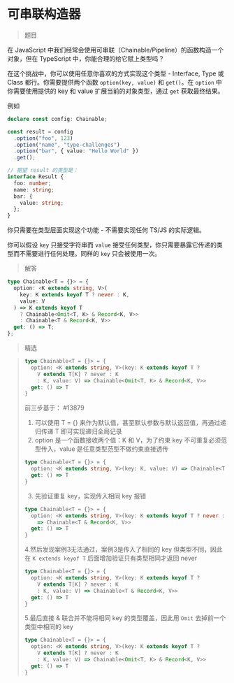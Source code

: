 # 可串联构造器

<BtnGroup 
  issue="https://tsch.js.org/12/solutions"
  answer="https://github.com/type-challenges/type-challenges/issues/31920"
/>

> 题目

在 JavaScript 中我们经常会使用可串联（Chainable/Pipeline）的函数构造一个对象，但在 TypeScript 中，你能合理的给它赋上类型吗？

在这个挑战中，你可以使用任意你喜欢的方式实现这个类型 - Interface, Type 或 Class 都行。你需要提供两个函数 `option(key, value)` 和 `get()`。在 `option` 中你需要使用提供的 key 和 value 扩展当前的对象类型，通过 `get` 获取最终结果。

例如

```ts
declare const config: Chainable;

const result = config
  .option("foo", 123)
  .option("name", "type-challenges")
  .option("bar", { value: "Hello World" })
  .get();

// 期望 result 的类型是：
interface Result {
  foo: number;
  name: string;
  bar: {
    value: string;
  };
}
```

你只需要在类型层面实现这个功能 - 不需要实现任何 TS/JS 的实际逻辑。

你可以假设 `key` 只接受字符串而 `value` 接受任何类型，你只需要暴露它传递的类型而不需要进行任何处理。同样的 `key` 只会被使用一次。

> 解答

```ts
type Chainable<T = {}> = {
  option: <K extends string, V>(
    key: K extends keyof T ? never : K,
    value: V
  ) => K extends keyof T
    ? Chainable<Omit<T, K> & Record<K, V>>
    : Chainable<T & Record<K, V>>
  get: () => T;
};
```

> 精选

<BtnGroup 
  featured="https://github.com/type-challenges/type-challenges/issues/13951"
/>

> ```ts
> type Chainable<T = {}> = {
>   option: <K extends string, V>(key: K extends keyof T ?
>     V extends T[K] ? never : K
>     : K, value: V) => Chainable<Omit<T, K> & Record<K, V>>
>   get: () => T
> }
> ```
> 
> 前三步基于： #13879
> 
> 1. 可以使用 T = {} 来作为默认值，甚至默认参数与默认返回值，再通过递归传递 T 即可实现递归全局记录
> 2. option 是一个函数接收两个值：K 和 V，为了约束 key 不可重复必须范型传入，value 是任意类型范型不做约束直接透传
> 
> ```ts
> type Chainable<T = {}> = {
>   option: <K extends string, V>(key: K, value: V) => Chainable<T & Record<K, V>>
>   get: () => T
> }
> ```
> 
> 3. 先验证重复 key，实现传入相同 key 报错
> 
> ```ts
> type Chainable<T = {}> = {
>   option: <K extends string, V>(key: K extends keyof T ? never : K, value: V)
>     => Chainable<T & Record<K, V>>
>   get: () => T
> }
> ```
> 
> 4.然后发现案例3无法通过，案例3是传入了相同的 key 但类型不同，因此在 `K extends keyof T` 后面增加验证只有类型相同才返回 never
> 
> ```ts
> type Chainable<T = {}> = {
>   option: <K extends string, V>(key: K extends keyof T ?
>     V extends T[K] ? never : K
>     : K, value: V) => Chainable<T & Record<K, V>>
>   get: () => T
> }
> ```
> 
> 5.最后直接 & 联合并不能将相同 key 的类型覆盖，因此用 `Omit` 去掉前一个类型中相同的 key
> 
> ```ts
> type Chainable<T = {}> = {
>   option: <K extends string, V>(key: K extends keyof T ?
>     V extends T[K] ? never : K
>     : K, value: V) => Chainable<Omit<T, K> & Record<K, V>>
>   get: () => T
> }
> ```